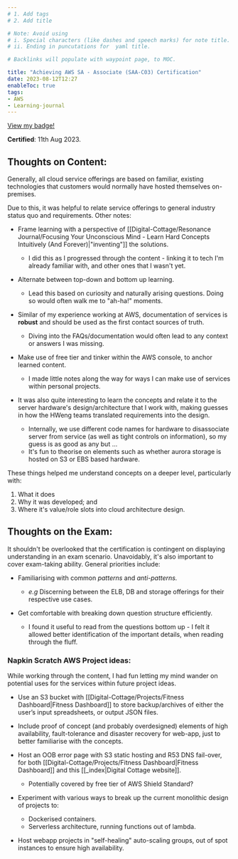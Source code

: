 ```yaml
---
# 1. Add tags
# 2. Add title

# Note: Avoid using 
# i. Special characters (like dashes and speech marks) for note title. 
# ii. Ending in puncutations for  yaml title.  

# Backlinks will populate with waypoint page, to MOC. 

title: "Achieving AWS SA - Associate (SAA-C03) Certification"
date: 2023-08-12T12:27
enableToc: true
tags:
- AWS
- Learning-journal
---
```


[View my badge!](https://www.credly.com/badges/c3452de8-7ff6-41a5-a3e4-0a88af63e75d/public_url)

**Certified**: 11th Aug 2023. 

## Thoughts on Content:
Generally, all cloud service offerings are based on familiar, existing technologies that customers would normally have hosted themselves on-premises. 

Due to this, it was helpful to relate service offerings to general industry status quo and requirements. 
Other notes: 

- Frame learning with a perspective of [[Digital-Cottage/Resonance Journal/Focusing Your Unconscious Mind - Learn Hard Concepts Intuitively (And Forever)|"inventing"]] the solutions. 
	- I did this as I progressed through the content - linking it to tech I'm already familiar with, and other ones that I wasn't yet.

- Alternate between top-down and bottom up learning. 
	- Lead this based on curiosity and naturally arising questions. Doing so would often walk me to "ah-ha!" moments. 

- Similar of my experience working at AWS, documentation of services is **robust** and should be used as the first contact sources of truth.
	- Diving into the FAQs/documentation would often lead to any context or answers I was missing. 

- Make use of free tier and tinker within the AWS console, to anchor learned content. 
	- I made little notes along the way for ways I can make use of services within personal projects. 

- It was also quite interesting to learn the concepts and relate it to the server hardware's design/architecture that I work with, making guesses in how the HWeng teams translated requirements into the design. 
	- Internally, we use different code names for hardware to disassociate server from service (as well as tight controls on information), so my guess is as good as any but ...
	- It's fun to theorise on elements such as whether aurora storage is hosted on S3 or EBS based hardware. 

These things helped me understand concepts on a deeper level, particularly with:
1. What it does
2. Why it was developed; and 
3. Where it's value/role slots into cloud architecture design. 

## Thoughts on the Exam:
It shouldn't be overlooked that the certification is contingent on displaying understanding in an exam scenario. Unavoidably, it's also important to cover exam-taking ability.
General priorities include: 

- Familiarising with common *patterns* and *anti-patterns.* 
	- *e.g*  Discerning between the ELB, DB and storage offerings for their respective use cases. 

- Get comfortable with breaking down question structure efficiently. 
	- I found it useful to read from the questions bottom up - I felt it allowed better identification of the important details, when reading through the fluff. 

### Napkin Scratch AWS Project ideas:
While working through the content, I had fun letting my mind wander on potential uses for the services within future project ideas. 

- Use an S3 bucket with [[Digital-Cottage/Projects/Fitness Dashboard|Fitness Dashboard]] to store backup/archives of either the user’s input spreadsheets, or output JSON files. 

- Include proof of concept (and probably overdesigned) elements of high availability, fault-tolerance and disaster recovery for web-app, just to better familiarise with the concepts.

- Host an OOB error page with S3 static hosting and R53 DNS fail-over, for both [[Digital-Cottage/Projects/Fitness Dashboard|Fitness Dashboard]] and this [[_index|Digital Cottage website]]. 
	- Potentially covered by free tier of AWS Shield Standard? 
	
- Experiment with various ways to break up the current monolithic design of projects to:
	- Dockerised containers. 
	- Serverless architecture, running functions out of lambda. 

- Host webapp projects in "self-healing" auto-scaling groups, out of spot instances to ensure high availability. 
